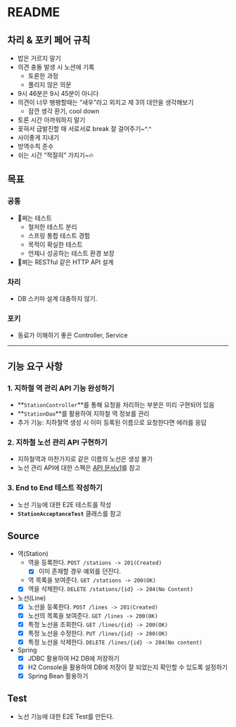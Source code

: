 # README

## 차리 & 포키 페어 규칙

- 밥은 거르지 말기
- 의견 충돌 발생 시 노션에 기록
    - 토론한 과정
    - 풀리지 않은 의문
- 9시 46분은 9시 45분이 아니다
- 의견이 너무 팽팽할때는 “새우”라고 외치고 제 3의 대안을 생각해보기
    - 잠깐 생각 환기, cool down
- 토론 시간 아까워하지 말기
- 꽂혀서 급발진할 때 서로서로 break 잘 걸어주기~^.^
- 사이좋게 지내기
- 방역수칙 준수
- 쉬는 시간 “적절히” 가지기~🔥

## 목표

### 공통

- 🐶쩌는 테스트
    - 철저한 테스트 분리
    - 스프링 통합 테스트 경험
    - 목적이 확실한 테스트
    - 언제나 성공하는 테스트 환경 보장
- 🐶쩌는 RESTful 같은 HTTP API 설계

### 차리

- DB 스키마 설계 대충하지 않기.

### 포키

- 동료가 이해하기 좋은 Controller, Service

---

## 기능 요구 사항

### 1. 지하철 역 관리 API 기능 완성하기

- **`StationController`**를 통해 요청을 처리하는 부분은 미리 구현되어 있음
- **`StationDao`**를 활용하여 지하철 역 정보를 관리
- 추가 기능: 지하철역 생성 시 이미 등록된 이름으로 요청한다면 에러를 응답

### 2. 지하철 노선 관리 API 구현하기

- 지하철역과 마찬가지로 같은 이름의 노선은 생성 불가
- 노선 관리 API에 대한 스펙은 [API 문서v1](https://techcourse-storage.s3.ap-northeast-2.amazonaws.com/d5c93e187919493da3280be44de0f17f#Line)를 참고

### 3. End to End 테스트 작성하기

- 노선 기능에 대한 E2E 테스트를 작성
- **`StationAcceptanceTest`** 클래스를 참고

## Source

- 역(Station)
    - 역을 등록한다. `POST /stations -> 201(Created)`
        - [x]  이미 존재할 경우 예외를 던진다.
    - 역 목록을 보여준다. `GET /stations -> 200(OK)`
    - [x] 역을 삭제한다. `DELETE /stations/{id} -> 204(No Content)`
- 노선(Line)
    - [x]  노선을 등록한다. `POST /lines -> 201(Created)`
    - [x]  노선의 목록을 보여준다. `GET /lines -> 200(OK)`
    - [x]  특정 노선을 조회한다. `GET /lines/{id} -> 200(OK)`
    - [x]  특정 노선을 수정한다. `PUT /lines/{id} -> 200(OK)`
    - [x]  특정 노선을 삭제한다. `DELETE /lines/{id} -> 204(No content)`

- Spring
  - [x] JDBC 활용하여 H2 DB에 저장하기
  - [x] H2 Console을 활용하여 DB에 저장이 잘 되었는지 확인할 수 있도록 설정하기
  - [x] Spring Bean 활용하기

## Test

- 노선 기능에 대한 E2E Test를 만든다.